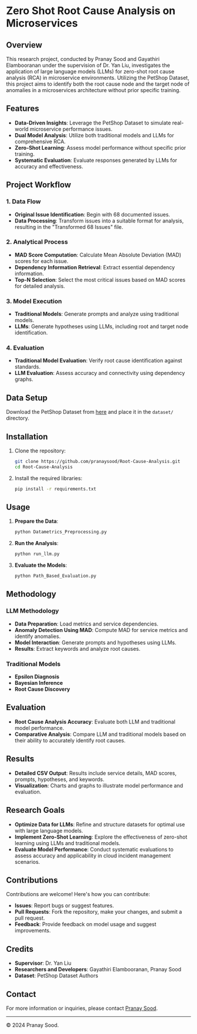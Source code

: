# Zero Shot Root Cause Analysis on Microservices

## Overview
This research project, conducted by Pranay Sood and Gayathiri Elambooranan under the supervision of Dr. Yan Liu, investigates the application of large language models (LLMs) for zero-shot root cause analysis (RCA) in microservice environments. Utilizing the PetShop Dataset, this project aims to identify both the root cause node and the target node of anomalies in a microservices architecture without prior specific training.

## Features
- **Data-Driven Insights**: Leverage the PetShop Dataset to simulate real-world microservice performance issues.
- **Dual Model Analysis**: Utilize both traditional models and LLMs for comprehensive RCA.
- **Zero-Shot Learning**: Assess model performance without specific prior training.
- **Systematic Evaluation**: Evaluate responses generated by LLMs for accuracy and effectiveness.

## Project Workflow

### 1. Data Flow
- **Original Issue Identification**: Begin with 68 documented issues.
- **Data Processing**: Transform issues into a suitable format for analysis, resulting in the "Transformed 68 Issues" file.

### 2. Analytical Process
- **MAD Score Computation**: Calculate Mean Absolute Deviation (MAD) scores for each issue.
- **Dependency Information Retrieval**: Extract essential dependency information.
- **Top-N Selection**: Select the most critical issues based on MAD scores for detailed analysis.

### 3. Model Execution
- **Traditional Models**: Generate prompts and analyze using traditional models.
- **LLMs**: Generate hypotheses using LLMs, including root and target node identification.

### 4. Evaluation
- **Traditional Model Evaluation**: Verify root cause identification against standards.
- **LLM Evaluation**: Assess accuracy and connectivity using dependency graphs.

## Data Setup
Download the PetShop Dataset from [here](https://github.com/amazon-science/petshop-root-cause-analysis) and place it in the `dataset/` directory.

## Installation
1. Clone the repository:
    ```bash
    git clone https://github.com/pranaysood/Root-Cause-Analysis.git
    cd Root-Cause-Analysis
    ```
2. Install the required libraries:
    ```bash
    pip install -r requirements.txt
    ```

## Usage
1. **Prepare the Data**:
    ```bash
    python Datametrics_Preprocessing.py
    ```
2. **Run the Analysis**:
    ```bash
    python run_llm.py
    ```
3. **Evaluate the Models**:
    ```bash
    python Path_Based_Evaluation.py
    ```

## Methodology
### LLM Methodology
- **Data Preparation**: Load metrics and service dependencies.
- **Anomaly Detection Using MAD**: Compute MAD for service metrics and identify anomalies.
- **Model Interaction**: Generate prompts and hypotheses using LLMs.
- **Results**: Extract keywords and analyze root causes.

### Traditional Models
- **Epsilon Diagnosis**
- **Bayesian Inference**
- **Root Cause Discovery**

## Evaluation
- **Root Cause Analysis Accuracy**: Evaluate both LLM and traditional model performance.
- **Comparative Analysis**: Compare LLM and traditional models based on their ability to accurately identify root causes.

## Results
- **Detailed CSV Output**: Results include service details, MAD scores, prompts, hypotheses, and keywords.
- **Visualization**: Charts and graphs to illustrate model performance and evaluation.

## Research Goals
- **Optimize Data for LLMs**: Refine and structure datasets for optimal use with large language models.
- **Implement Zero-Shot Learning**: Explore the effectiveness of zero-shot learning using LLMs and traditional models.
- **Evaluate Model Performance**: Conduct systematic evaluations to assess accuracy and applicability in cloud incident management scenarios.

## Contributions
Contributions are welcome! Here's how you can contribute:
- **Issues**: Report bugs or suggest features.
- **Pull Requests**: Fork the repository, make your changes, and submit a pull request.
- **Feedback**: Provide feedback on model usage and suggest improvements.

## Credits
- **Supervisor**: Dr. Yan Liu
- **Researchers and Developers**: Gayathiri Elambooranan, Pranay Sood
- **Dataset**: PetShop Dataset Authors

## Contact
For more information or inquiries, please contact [Pranay Sood](https://www.linkedin.com/in/pranaysood).

---

© 2024 Pranay Sood.
